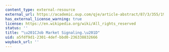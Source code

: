 ```yaml
---
content_type: external-resource
external_url: https://academic.oup.com/qje/article-abstract/87/3/355/1909092
has_external_license_warning: true
license: https://en.wikipedia.org/wiki/All_rights_reserved
status: ''
title: "\u201CJob Market Signaling.\u201D"
uid: a5fdf9d1-2301-4def-bbd0-236338832666
wayback_url: ''
---
```

